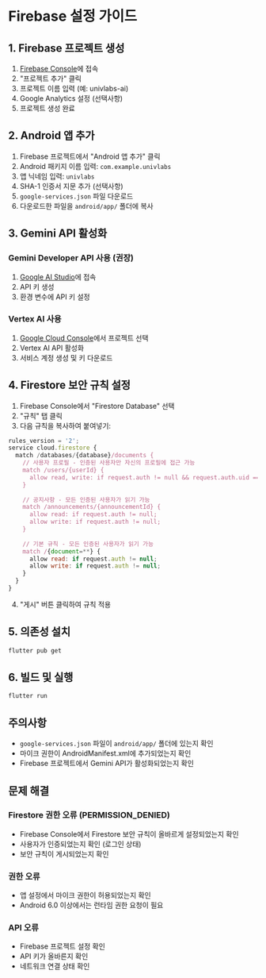 # Firebase 설정 가이드

## 1. Firebase 프로젝트 생성

1. [Firebase Console](https://console.firebase.google.com/)에 접속
2. "프로젝트 추가" 클릭
3. 프로젝트 이름 입력 (예: univlabs-ai)
4. Google Analytics 설정 (선택사항)
5. 프로젝트 생성 완료

## 2. Android 앱 추가

1. Firebase 프로젝트에서 "Android 앱 추가" 클릭
2. Android 패키지 이름 입력: `com.example.univlabs`
3. 앱 닉네임 입력: `univlabs`
4. SHA-1 인증서 지문 추가 (선택사항)
5. `google-services.json` 파일 다운로드
6. 다운로드한 파일을 `android/app/` 폴더에 복사

## 3. Gemini API 활성화

### Gemini Developer API 사용 (권장)
1. [Google AI Studio](https://aistudio.google.com/)에 접속
2. API 키 생성
3. 환경 변수에 API 키 설정

### Vertex AI 사용
1. [Google Cloud Console](https://console.cloud.google.com/)에서 프로젝트 선택
2. Vertex AI API 활성화
3. 서비스 계정 생성 및 키 다운로드

## 4. Firestore 보안 규칙 설정

1. Firebase Console에서 "Firestore Database" 선택
2. "규칙" 탭 클릭
3. 다음 규칙을 복사하여 붙여넣기:

```javascript
rules_version = '2';
service cloud.firestore {
  match /databases/{database}/documents {
    // 사용자 프로필 - 인증된 사용자만 자신의 프로필에 접근 가능
    match /users/{userId} {
      allow read, write: if request.auth != null && request.auth.uid == userId;
    }
    
    // 공지사항 - 모든 인증된 사용자가 읽기 가능
    match /announcements/{announcementId} {
      allow read: if request.auth != null;
      allow write: if request.auth != null;
    }
    
    // 기본 규칙 - 모든 인증된 사용자가 읽기 가능
    match /{document=**} {
      allow read: if request.auth != null;
      allow write: if request.auth != null;
    }
  }
}
```

4. "게시" 버튼 클릭하여 규칙 적용

## 5. 의존성 설치

```bash
flutter pub get
```

## 6. 빌드 및 실행

```bash
flutter run
```

## 주의사항

- `google-services.json` 파일이 `android/app/` 폴더에 있는지 확인
- 마이크 권한이 AndroidManifest.xml에 추가되었는지 확인
- Firebase 프로젝트에서 Gemini API가 활성화되었는지 확인

## 문제 해결

### Firestore 권한 오류 (PERMISSION_DENIED)
- Firebase Console에서 Firestore 보안 규칙이 올바르게 설정되었는지 확인
- 사용자가 인증되었는지 확인 (로그인 상태)
- 보안 규칙이 게시되었는지 확인

### 권한 오류
- 앱 설정에서 마이크 권한이 허용되었는지 확인
- Android 6.0 이상에서는 런타임 권한 요청이 필요

### API 오류
- Firebase 프로젝트 설정 확인
- API 키가 올바른지 확인
- 네트워크 연결 상태 확인
